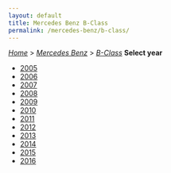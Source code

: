 ```yaml
---
layout: default
title: Mercedes Benz B-Class
permalink: /mercedes-benz/b-class/
---
```

[*Home*](/) > [*Mercedes Benz*](/mercedes-benz/) > [*B-Class*](/mercedes-benz/b-class/)
**Select year**
- [2005](/mercedes-benz/b-class/2005/)
- [2006](/mercedes-benz/b-class/2006/)
- [2007](/mercedes-benz/b-class/2007/)
- [2008](/mercedes-benz/b-class/2008/)
- [2009](/mercedes-benz/b-class/2009/)
- [2010](/mercedes-benz/b-class/2010/)
- [2011](/mercedes-benz/b-class/2011/)
- [2012](/mercedes-benz/b-class/2012/)
- [2013](/mercedes-benz/b-class/2013/)
- [2014](/mercedes-benz/b-class/2014/)
- [2015](/mercedes-benz/b-class/2015/)
- [2016](/mercedes-benz/b-class/2016/)
